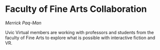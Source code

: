 # Faculty of Fine Arts Collaboration

_Merrick Paq-Man_

Uvic Virtual members are working with professors and students from the faculty of Fine Arts to explore what is possible with interactive fiction and VR.
